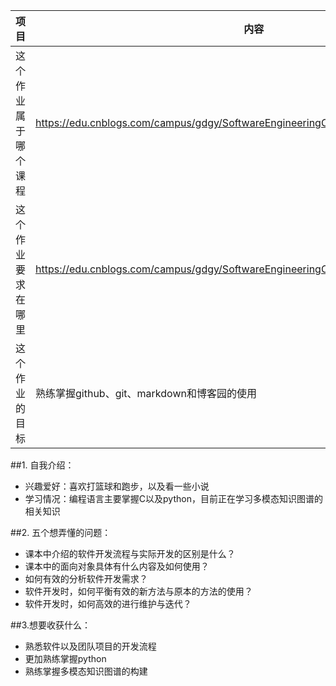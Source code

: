 |   项目   |   内容   |  
| ---- | ---- | 
|   这个作业属于哪个课程   | https://edu.cnblogs.com/campus/gdgy/SoftwareEngineeringClassof2023     |    
|   这个作业要求在哪里   |  https://edu.cnblogs.com/campus/gdgy/SoftwareEngineeringClassof2023/homework/13325    | 
|   这个作业的目标   |  熟练掌握github、git、markdown和博客园的使用    |   


##1. 自我介绍：
* 兴趣爱好：喜欢打篮球和跑步，以及看一些小说
* 学习情况：编程语言主要掌握C以及python，目前正在学习多模态知识图谱的相关知识

##2. 五个想弄懂的问题：
* 课本中介绍的软件开发流程与实际开发的区别是什么？
* 课本中的面向对象具体有什么内容及如何使用？
* 如何有效的分析软件开发需求？
* 软件开发时，如何平衡有效的新方法与原本的方法的使用？
* 软件开发时，如何高效的进行维护与迭代？

##3.想要收获什么：
* 熟悉软件以及团队项目的开发流程
* 更加熟练掌握python
* 熟练掌握多模态知识图谱的构建



